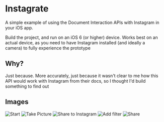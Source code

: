 # Instagrate

A simple example of using the Document Interaction APIs with Instagram in your iOS app.

Build the project, and run on an iOS 6 (or higher) device. Works best on an actual device, as you need to have Instagram installed (and ideally a camera) to fully experience the prototype

## Why?
Just because. More accurately, just because it wasn't clear to me how this API would work with Instagram from their docs, so I thought I'd build something to find out

## Images
![Start](https://raw.github.com/mrtom/instagrate/master/doc_resources/instagrate_start.png "Start")
![Take Picture](https://raw.github.com/mrtom/instagrate/master/doc_resources/instagrate_takePicture.png "Take Picture")
![Share to Instagram](https://raw.github.com/mrtom/instagrate/master/doc_resources/instagrate_shareToInstagram.png "Share to Instagram")
![Add filter](https://raw.github.com/mrtom/instagrate/master/doc_resources/instagram_filter.png "Add filter")
![Share](https://raw.github.com/mrtom/instagrate/master/doc_resources/instagram_share.png "Share")

